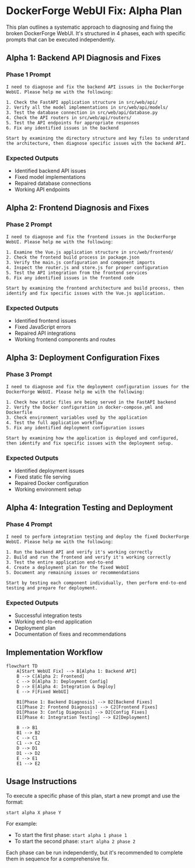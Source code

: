 <!--
@doc-meta {
  "id": "alpha-plan",
  "version": "1.0",
  "last_updated": "2025-03-18",
  "update_frequency": "with-changes",
  "maintainer": "system",
  "status": "current",
  "category": "project_plan"
}
-->

# DockerForge WebUI Fix: Alpha Plan

This plan outlines a systematic approach to diagnosing and fixing the broken DockerForge WebUI. It's structured in 4 phases, each with specific prompts that can be executed independently.

## Alpha 1: Backend API Diagnosis and Fixes

### Phase 1 Prompt
```
I need to diagnose and fix the backend API issues in the DockerForge WebUI. Please help me with the following:

1. Check the FastAPI application structure in src/web/api/
2. Verify all the model implementations in src/web/api/models/
3. Test the database connection in src/web/api/database.py
4. Check the API routers in src/web/api/routers/
5. Test the API endpoints for appropriate responses
6. Fix any identified issues in the backend

Start by examining the directory structure and key files to understand the architecture, then diagnose specific issues with the backend API.
```

### Expected Outputs
- Identified backend API issues
- Fixed model implementations
- Repaired database connections
- Working API endpoints

## Alpha 2: Frontend Diagnosis and Fixes

### Phase 2 Prompt
```
I need to diagnose and fix the frontend issues in the DockerForge WebUI. Please help me with the following:

1. Examine the Vue.js application structure in src/web/frontend/
2. Check the frontend build process in package.json
3. Verify the main.js configuration and component imports
4. Inspect the router.js and store.js for proper configuration
5. Test the API integration from the frontend services
6. Fix any identified issues in the frontend code

Start by examining the frontend architecture and build process, then identify and fix specific issues with the Vue.js application.
```

### Expected Outputs
- Identified frontend issues
- Fixed JavaScript errors
- Repaired API integrations
- Working frontend components and routes

## Alpha 3: Deployment Configuration Fixes

### Phase 3 Prompt
```
I need to diagnose and fix the deployment configuration issues for the DockerForge WebUI. Please help me with the following:

1. Check how static files are being served in the FastAPI backend
2. Verify the Docker configuration in docker-compose.yml and Dockerfile
3. Check environment variables used by the application
4. Test the full application workflow
5. Fix any identified deployment configuration issues

Start by examining how the application is deployed and configured, then identify and fix specific issues with the deployment setup.
```

### Expected Outputs
- Identified deployment issues
- Fixed static file serving
- Repaired Docker configuration
- Working environment setup

## Alpha 4: Integration Testing and Deployment

### Phase 4 Prompt
```
I need to perform integration testing and deploy the fixed DockerForge WebUI. Please help me with the following:

1. Run the backend API and verify it's working correctly
2. Build and run the frontend and verify it's working correctly
3. Test the entire application end-to-end
4. Create a deployment plan for the fixed WebUI
5. Document any remaining issues or recommendations

Start by testing each component individually, then perform end-to-end testing and prepare for deployment.
```

### Expected Outputs
- Successful integration tests
- Working end-to-end application
- Deployment plan
- Documentation of fixes and recommendations

## Implementation Workflow

```mermaid
flowchart TD
    A[Start WebUI Fix] --> B[Alpha 1: Backend API]
    B --> C[Alpha 2: Frontend]
    C --> D[Alpha 3: Deployment Config]
    D --> E[Alpha 4: Integration & Deploy]
    E --> F[Fixed WebUI]
    
    B1[Phase 1: Backend Diagnosis] --> B2[Backend Fixes]
    C1[Phase 2: Frontend Diagnosis] --> C2[Frontend Fixes]
    D1[Phase 3: Config Diagnosis] --> D2[Config Fixes]
    E1[Phase 4: Integration Testing] --> E2[Deployment]
    
    B --> B1
    B1 --> B2
    C --> C1
    C1 --> C2
    D --> D1
    D1 --> D2
    E --> E1
    E1 --> E2
```

## Usage Instructions

To execute a specific phase of this plan, start a new prompt and use the format:
```
start alpha X phase Y
```

For example:
- To start the first phase: `start alpha 1 phase 1`
- To start the second phase: `start alpha 2 phase 2`

Each phase can be run independently, but it's recommended to complete them in sequence for a comprehensive fix.

<!-- 
@llm-instructions
This document outlines the Alpha plan for fixing the DockerForge WebUI.
- Keep the phase prompts exactly as written to maintain compatibility with existing automation
- Update the expected outputs if additional outputs are identified during implementation
- The implementation workflow diagram should be kept up-to-date with the latest process
- Do not modify the usage instructions format as it may be used programmatically
-->
